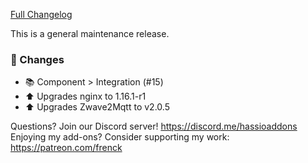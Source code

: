 [Full Changelog][changelog]

This is a general maintenance release.

### 🔨 Changes

- :books: Component > Integration (#15)
- :arrow_up: Upgrades nginx to 1.16.1-r1
- :arrow_up: Upgrades Zwave2Mqtt to v2.0.5

[changelog]: https://github.com/hassio-addons/addon-zwave2mqtt/compare/v0.4.0...v0.4.1

Questions? Join our Discord server! https://discord.me/hassioaddons
Enjoying my add-ons? Consider supporting my work: https://patreon.com/frenck